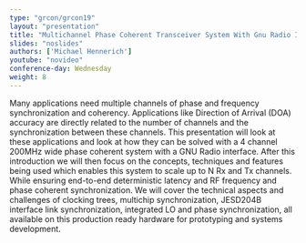```yaml
---
type: "grcon/grcon19"
layout: "presentation"
title: "Multichannel Phase Coherent Transceiver System With Gnu Radio Interface"
slides: "noslides"
authors: ['Michael Hennerich']
youtube: "novideo"
conference-day: Wednesday
weight: 8
---
```

Many applications need multiple channels of phase and frequency synchronization and coherency. Applications like Direction of Arrival (DOA) accuracy are directly related to the number of channels and the synchronization between these channels. This presentation will look at these applications and look at how they can be solved with a 4 channel 200MHz wide phase coherent system with a GNU Radio interface. 
After this introduction we will then focus on the concepts, techniques and features being used which enables this system to scale up to N Rx and Tx channels. While ensuring end-to-end deterministic latency and RF frequency and phase coherent synchronization. We will cover the technical aspects and challenges of clocking trees, multichip synchronization, JESD204B interface link synchronization, integrated LO and phase synchronization, all available on this production ready hardware for prototyping and systems development.